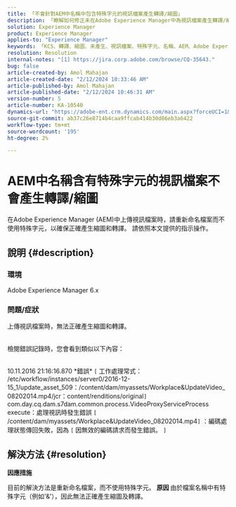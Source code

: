 ```yaml
---
title: 「不會針對AEM中名稱中包含特殊字元的視訊檔案產生轉譯/縮圖」
description: 「瞭解如何修正未在Adobe Experience Manager中為視訊檔案產生轉譯/縮圖的問題。」
solution: Experience Manager
product: Experience Manager
applies-to: "Experience Manager"
keywords: 「KCS、轉譯、縮圖、未產生、視訊檔案、特殊字元、名稱、AEM、Adobe Experience Manager」
resolution: Resolution
internal-notes: "[1] https://jira.corp.adobe.com/browse/CQ-35643."
bug: false
article-created-by: Amol Mahajan
article-created-date: "2/12/2024 10:33:46 AM"
article-published-by: Amol Mahajan
article-published-date: "2/12/2024 10:46:31 AM"
version-number: 5
article-number: KA-10540
dynamics-url: "https://adobe-ent.crm.dynamics.com/main.aspx?forceUCI=1&pagetype=entityrecord&etn=knowledgearticle&id=2d5bf62d-92c9-ee11-9079-6045bd006b4b"
source-git-commit: ab37c26e8714b4caa9ffcab414b30d86eb3a6422
workflow-type: tm+mt
source-wordcount: '195'
ht-degree: 2%

---
```


# AEM中名稱含有特殊字元的視訊檔案不會產生轉譯/縮圖


在Adobe Experience Manager (AEM)中上傳視訊檔案時，請重新命名檔案而不使用特殊字元，以確保正確產生縮圖和轉譯。 請依照本文提供的指示操作。

## 說明 {#description}


### <b>環境</b>

Adobe Experience Manager 6.x



### <b>問題/症狀</b>

上傳視訊檔案時，無法正確產生縮圖和轉譯。

<br>檢閱錯誤記錄時，您會看到類似以下內容：

<br>10.11.2016 21:16:16.870 \*錯誤\* `[` 工作處理常式： /etc/workflow/instances/server0/2016-12-15_1/update_asset_509：/content/dam/myassets/Workplace&amp;UpdateVideo_08202014.mp4/jcr：content/renditions/original`]`  com.day.cq.dam.s7dam.common.process.VideoProxyServiceProcess execute：處理視訊時發生錯誤 `[` /content/dam/myassets/Workplace&amp;UpdateVideo_08202014.mp4`]`  ：編碼處理狀態傳回失敗，因為 `[` 因無效的編碼請求而發生錯誤。 `]`

## 解決方法 {#resolution}


<b>因應措施</b>

目前的解決方法是重新命名檔案，而不使用特殊字元。
<b>原因 </b>
由於檔案名稱中有特殊字元（例如&#39;&amp;&#39;），因此無法正確產生縮圖及轉譯。
